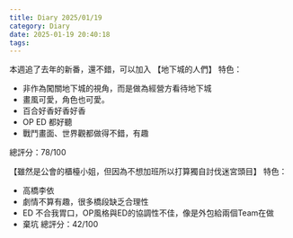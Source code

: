 ```yaml
---
title: Diary 2025/01/19
category: Diary
date: 2025-01-19 20:40:18
tags:
---
```

本週追了去年的新番，還不錯，可以加入
【地下城的人們】
特色：
- 非作為闖關地下城的視角，而是做為經營方看待地下城
- 畫風可愛，角色也可愛。
- 百合好香好香好香
- OP ED 都好聽
- 戰鬥畫面、世界觀都做得不錯，有趣

總評分：78/100

【雖然是公會的櫃檯小姐，但因為不想加班所以打算獨自討伐迷宮頭目】
特色：
 - 高橋李依
 - 劇情不算有趣，很多橋段缺乏合理性
 - ED 不合我胃口，OP風格與ED的協調性不佳，像是外包給兩個Team在做
 - 棄坑
總評分：42/100

